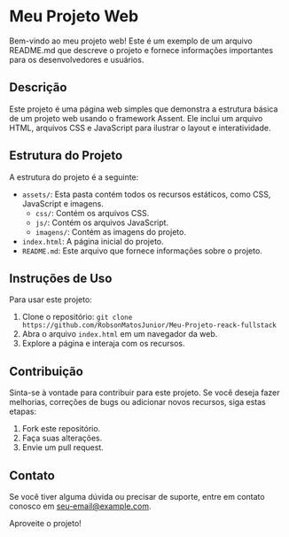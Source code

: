 # Meu Projeto Web

Bem-vindo ao meu projeto web! Este é um exemplo de um arquivo README.md que descreve o projeto e fornece informações importantes para os desenvolvedores e usuários.

## Descrição

Este projeto é uma página web simples que demonstra a estrutura básica de um projeto web usando o framework Assent. Ele inclui um arquivo HTML, arquivos CSS e JavaScript para ilustrar o layout e interatividade.

## Estrutura do Projeto

A estrutura do projeto é a seguinte:

- `assets/`: Esta pasta contém todos os recursos estáticos, como CSS, JavaScript e imagens.
  - `css/`: Contém os arquivos CSS.
  - `js/`: Contém os arquivos JavaScript.
  - `imagens/`: Contém as imagens do projeto.
- `index.html`: A página inicial do projeto.
- `README.md`: Este arquivo que fornece informações sobre o projeto.

## Instruções de Uso

Para usar este projeto:

1. Clone o repositório: `git clone https://github.com/RobsonMatosJunior/Meu-Projeto-reack-fullstack`
2. Abra o arquivo `index.html` em um navegador da web.
3. Explore a página e interaja com os recursos.

## Contribuição

Sinta-se à vontade para contribuir para este projeto. Se você deseja fazer melhorias, correções de bugs ou adicionar novos recursos, siga estas etapas:

1. Fork este repositório.
2. Faça suas alterações.
3. Envie um pull request.

## Contato

Se você tiver alguma dúvida ou precisar de suporte, entre em contato conosco em [seu-email@example.com](mailto:robsonjr819@gmail.com).

Aproveite o projeto!